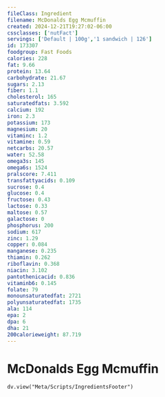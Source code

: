 ```yaml
---
fileClass: Ingredient
filename: McDonalds Egg Mcmuffin
created: 2024-12-21T19:27:02-06:00
cssclasses: ['nutFact']
servings: ['Default | 100g','1 sandwich | 126']
id: 173307
foodgroup: Fast Foods
calories: 228
fat: 9.66
protein: 13.64
carbohydrate: 21.67
sugars: 2.13
fiber: 1.1
cholesterol: 165
saturatedfats: 3.592
calcium: 192
iron: 2.3
potassium: 173
magnesium: 20
vitaminc: 1.2
vitamine: 0.59
netcarbs: 20.57
water: 52.58
omega3s: 145
omega6s: 1524
pralscore: 7.411
transfattyacids: 0.109
sucrose: 0.4
glucose: 0.4
fructose: 0.43
lactose: 0.33
maltose: 0.57
galactose: 0
phosphorus: 200
sodium: 617
zinc: 1.29
copper: 0.084
manganese: 0.235
thiamin: 0.262
riboflavin: 0.368
niacin: 3.102
pantothenicacid: 0.836
vitaminb6: 0.145
folate: 79
monounsaturatedfat: 2721
polyunsaturatedfat: 1735
ala: 114
epa: 2
dpa: 6
dha: 21
200calorieweight: 87.719
---
```


# McDonalds Egg Mcmuffin

```dataviewjs
dv.view("Meta/Scripts/IngredientsFooter")
```